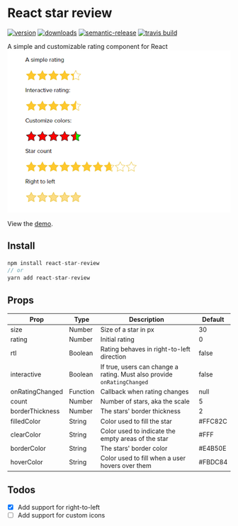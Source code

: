 # React star review
[![version](https://img.shields.io/npm/v/react-star-review.svg?style=flat-square)](http://npm.im/react-star-review)
[![downloads](https://img.shields.io/npm/dm/react-star-review.svg?style=flat-square)](http://npm-stat.com/charts.html?package=react-star-review&from=2018-04-03)
[![semantic-release](https://img.shields.io/badge/%20%20%F0%9F%93%A6%F0%9F%9A%80-semantic--release-e10079.svg?style=flat-square)](https://github.com/semantic-release/semantic-release)
[![travis build](https://img.shields.io/travis/SahajR/react-star-review.svg?style=flat-square)](https://travis-ci.org/SahajR/react-star-review)

A simple and customizable rating component for React
![Banner](assets/banner.png "React star rating demo")

View the [demo](https://review.demo.sahajr.com).

## Install
```js
npm install react-star-review
// or
yarn add react-star-review
```

## Props

| Prop | Type | Description | Default |
| ------ | ------ | ------ | ------ |
| size | Number | Size of a star in px | 30 |
| rating | Number | Initial rating  | 0 |
| rtl | Boolean | Rating behaves in right-to-left direction | false |
| interactive | Boolean | If true, users can change a rating. Must also provide `onRatingChanged` | false |
| onRatingChanged | Function | Callback when rating changes | null |
| count | Number | Number of stars, aka the scale | 5 |
| borderThickness | Number | The stars' border thickness | 2 |
| filledColor | String | Color used to fill the star | #FFC82C |
| clearColor | String | Color used to indicate the empty areas of the star | #FFF |
| borderColor | String | The stars' border color | #E4B50E |
| hoverColor | String | Color used to fill when a user hovers over them | #FBDC84 |


## Todos
- [x] Add support for right-to-left
- [ ] Add support for custom icons
